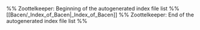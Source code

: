 %% Zoottelkeeper: Beginning of the autogenerated index file list  %%
 [[Bacen/_Index_of_Bacen|_Index_of_Bacen]]
%% Zoottelkeeper: End of the autogenerated index file list  %%
